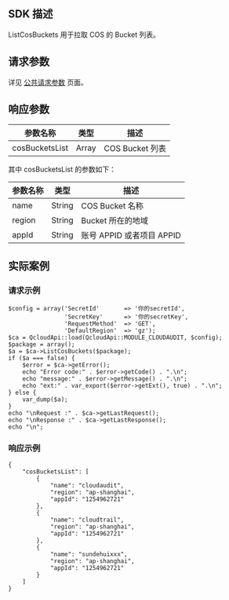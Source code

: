 
## SDK 描述
 ListCosBuckets 用于拉取 COS 的 Bucket 列表。
## 请求参数
详见 [公共请求参数](http://tcecqpoc.fsphere.cn/document/product/599/12707)  页面。

## 响应参数


| 参数名称 | 类型 | 描述 |
|---------|---------|---------|
| cosBucketsList | Array | COS Bucket 列表 |

其中 cosBucketsList 的参数如下：

| 参数名称 | 类型 | 描述 |
|---------|---------|---------|
| name | String | COS Bucket 名称 |
| region | String | Bucket 所在的地域 |
| appId | String | 账号 APPID 或者项目 APPID |
## 实际案例
### 请求示例

```
$config = array('SecretId'       => '你的secretId',
                'SecretKey'      => '你的secretKey',
                'RequestMethod'  => 'GET',
                'DefaultRegion'  => 'gz');
$ca = QcloudApi::load(QcloudApi::MODULE_CLOUDAUDIT, $config);
$package = array();
$a = $ca->ListCosBuckets($package);
if ($a === false) {
    $error = $ca->getError();
    echo "Error code:" . $error->getCode() . ".\n";
    echo "message:" . $error->getMessage() . ".\n";
    echo "ext:" . var_export($error->getExt(), true) . ".\n";
} else {
    var_dump($a);
}
echo "\nRequest :" . $ca->getLastRequest();
echo "\nResponse :" . $ca->getLastResponse();
echo "\n";
```
### 响应示例

```
{
    "cosBucketsList": [
        {
            "name": "cloudaudit",
            "region": "ap-shanghai",
            "appId": "1254962721"
        },
        {
            "name": "cloudtrail",
            "region": "ap-shanghai",
            "appId": "1254962721"
        },
        {
            "name": "sundehuixxx",
            "region": "ap-shanghai",
            "appId": "1254962721"
        }
    ]
}
```



